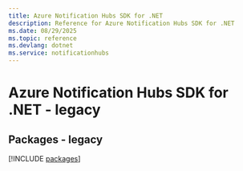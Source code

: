```yaml
---
title: Azure Notification Hubs SDK for .NET
description: Reference for Azure Notification Hubs SDK for .NET
ms.date: 08/29/2025
ms.topic: reference
ms.devlang: dotnet
ms.service: notificationhubs
---
```

# Azure Notification Hubs SDK for .NET - legacy
## Packages - legacy
[!INCLUDE [packages](notification-hubs-index.md)]